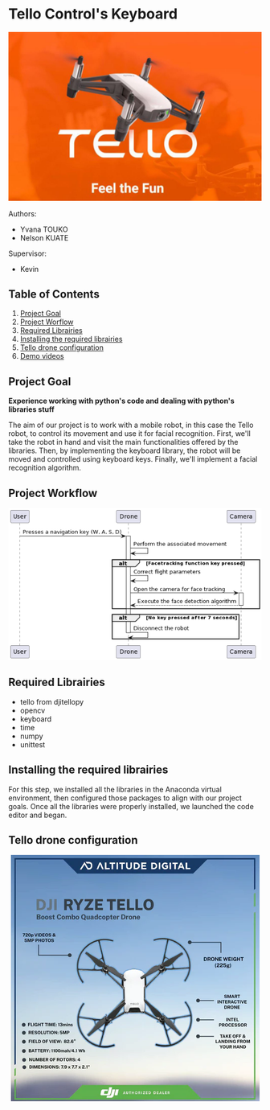 # Tello Control's Keyboard
<div style="text-align: center">
  <img src="Tello_pic.jpg"/>
</div>

Authors:
-   Yvana TOUKO
-   Nelson KUATE

Supervisor:
- Kevin

 ## Table of Contents
 1. [Project Goal](#project-goal)
 2. [Project Worflow](#project-workflow)
 3. [Required Librairies](#required-librairies)
 4. [Installing the required librairies](#installing-the-required-libraries)
 5. [Tello drone configuration](#tello-drone-configuration)
 6. [Demo videos](#demo-videos)

## Project Goal
**Experience working with python's code and dealing with python's libraries stuff**

The aim of our project is to work with a mobile robot, in this case the Tello robot, to control its movement and use it for facial recognition. First, we'll take the robot in hand and visit the main functionalities offered by the libraries. Then, by implementing the keyboard library, the robot will be moved and controlled using keyboard keys. Finally, we'll implement a facial recognition algorithm. 

## Project Workflow
<div style="text-align: center">
  <img src="UML.png">
</div>

## Required Librairies
-   tello from djitellopy
-   opencv
-   keyboard
-   time
-   numpy
-   unittest

## Installing the required librairies
For this step, we installed all the libraries in the Anaconda virtual environment, then configured those packages to align with our project goals. Once all the libraries were properly installed, we launched the code editor and began.

## Tello drone configuration
<div style="text-align: center">
  <img src="tello configuration.png">
</div>
